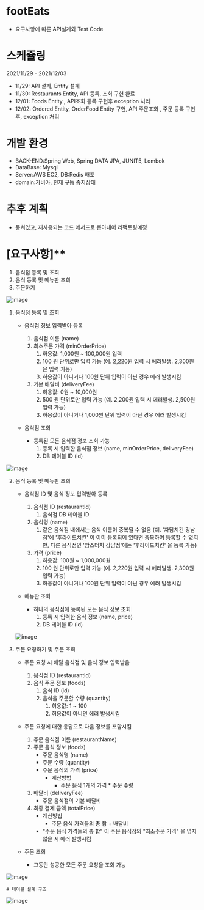 # footEats

* 요구사항에 따른 API설계와 Test Code 
# 스케쥴링
2021/11/29 - 2021/12/03

* 11/29: API 설계, Entity 설계
* 11/30: Restaurants Entity, API 등록, 조회 구현 완료  
* 12/01: Foods Entity , API조회 등록 구현후 exception 처리 
* 12/02: Ordered Entity, OrderFood Entity 구현, API 주문조회 , 주문 등록 구현후, exception 처리

# 개발 환경
* BACK-END:Spring Web, Spring DATA JPA, JUNIT5, Lombok
* DataBase: Mysql
* Server:AWS EC2, DB:Redis 배포
* domain:가비아, 현재 구동 중지상태

# 추후 계획
* 뭉쳐있고, 재사용되는 코드 메서드로 뽑아내어 리팩토링예정

#  [요구사항]**

1. 음식점 등록 및 조회
2. 음식 등록 및 메뉴판 조회
3. 주문하기

![image](https://user-images.githubusercontent.com/25544668/144414476-e0bc6681-8104-4142-9cd1-a08403e1f0c7.png)

1. 음식점 등록 및 조회
    - 음식점 정보 입력받아 등록
        1. 음식점 이름 (name)
        2. 최소주문 가격 (minOrderPrice)
            1. 허용값: 1,000원 ~ 100,000원 입력
            2. 100 원 단위로만 입력 가능 (예. 2,220원 입력 시 에러발생. 2,300원은 입력 가능)
            3. 허용값이 아니거나 100원 단위 입력이 아닌 경우 에러 발생시킴
        3. 기본 배달비 (deliveryFee)
            1. 허용값: 0원 ~ 10,000원
            2. 500 원 단위로만 입력 가능 (예. 2,200원 입력 시 에러발생. 2,500원 입력 가능) 
            3. 허용값이 아니거나 1,000원 단위 입력이 아닌 경우 에러 발생시킴
            
    - 음식점 조회
        - 등록된 모든 음식점 정보 조회 가능
            1. 등록 시 입력한 음식점 정보 (name, minOrderPrice, deliveryFee)
            2. DB 테이블 ID (id)  
            
    
  ![image](https://user-images.githubusercontent.com/25544668/144416960-360f69ba-8cba-4729-a605-308057fbef2b.png)
    
2. 음식 등록 및 메뉴판 조회
    - 음식점 ID 및 음식 정보 입력받아 등록
        1. 음식점 ID (restaurantId)
            1. 음식점 DB 테이블 ID
        2. 음식명 (name)
            1. 같은 음식점 내에서는 음식 이름이 중복될 수 없음 (예. '자담치킨 강남점'에 '후라이드치킨' 이 이미 등록되어 있다면 중복하여 등록할 수 없지만, 다른 음식점인 '맘스터치 강남점'에는 '후라이드치킨' 을 등록 가능)
        3. 가격 (price)
            1. 허용값: 100원 ~ 1,000,000원
            2. 100 원 단위로만 입력 가능 (예. 2,220원 입력 시 에러발생. 2,300원 입력 가능)
            3. 허용값이 아니거나 100원 단위 입력이 아닌 경우 에러 발생시킴
            
    - 메뉴판 조회
        - 하나의 음식점에 등록된 모든 음식 정보 조회
            1. 등록 시 입력한 음식 정보 (name, price)
            2. DB 테이블 ID (id)
            
    
    ![image](https://user-images.githubusercontent.com/25544668/144417026-3a91b15d-69ed-4aad-9cb7-e0f7effb4bc4.png)
    
3. 주문 요청하기 및 주문 조회
    - 주문 요청 시 배달 음식점 및 음식 정보 입력받음
        1. 음식점 ID (restaurantId)
        2. 음식 주문 정보 (foods)
            1. 음식 ID (id)
            2. 음식을 주문할 수량 (quantity)
                1. 허용값: 1 ~ 100
                2. 허용값이 아니면 에러 발생시킴
                
    - 주문 요청에 대한 응답으로 다음 정보를 포함시킴
        1. 주문 음식점 이름 (restaurantName)
        2. 주문 음식 정보 (foods)
            - 주문 음식명 (name)
            - 주문 수량 (quantity)
            - 주문 음식의 가격 (price)
                - 계산방법
                    - 주문 음식 1개의 가격 * 주문 수량
        3. 배달비 (deliveryFee)
            - 주문 음식점의 기본 배달비
        4. 최종 결제 금액 (totalPrice)
            - 계산방법
                - 주문 음식 가격들의 총 합 + 배달비
            - "주문 음식 가격들의 총 합" 이 주문 음식점의 "최소주문 가격" 을 넘지 않을 시 에러 발생시킴
            
    - 주문 조회
        - 그동안 성공한 모든 주문 요청을 조회 가능
    
![image](https://user-images.githubusercontent.com/25544668/144417094-824fcf40-2912-4007-b3a8-6f60d98f26a2.png)
    
    
    # 테이블 설계 구조
   
![image](https://user-images.githubusercontent.com/25544668/144417197-55883d8f-c824-472f-a315-29c5c11bfe2d.png)

